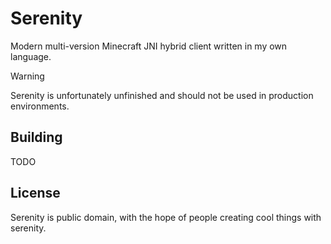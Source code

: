 # Serenity

Modern multi-version Minecraft JNI hybrid client written in my own language.

> [!WARNING]  
> Serenity is unfortunately unfinished and should not be used in production environments.

## Building

TODO

## License

Serenity is public domain, with the hope of people creating cool things with serenity.